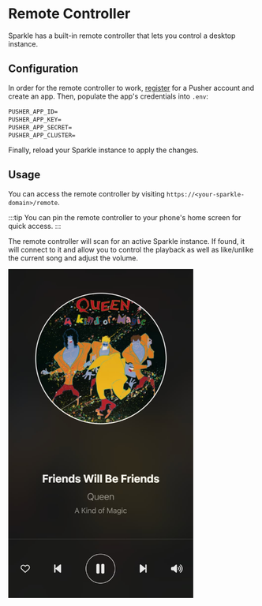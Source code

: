 # Remote Controller

Sparkle has a built-in remote controller that lets you control a desktop instance.

## Configuration


In order for the remote controller to work, [register](https://dashboard.pusher.com/accounts/sign_up) for a Pusher account
and create an app. Then, populate the app's credentials into `.env`:

```
PUSHER_APP_ID=
PUSHER_APP_KEY=
PUSHER_APP_SECRET=
PUSHER_APP_CLUSTER=
```

Finally, reload your Sparkle instance to apply the changes.

## Usage

You can access the remote controller by visiting `https://<your-sparkle-domain>/remote`.

:::tip
You can pin the remote controller to your phone's home screen for quick access.
:::

The remote controller will scan for an active Sparkle instance.
If found, it will connect to it and allow you to control the playback as well as like/unlike the current song and adjust the volume.


<img loading="lazy" src="../assets/img/remote.jpg" alt="Remote controller" class="rounded-3xl" style="width: 375px" />
